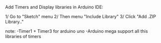 Add Timers and Display libraries in Arduino IDE:

1/ Go to "Sketch" menu
2/ Then menu "Include Library"
3/ Click "Add .ZIP Library.."

note: 
-Timer1 + Timer3 for arduino uno
-Arduino mega support all this libraries of timers